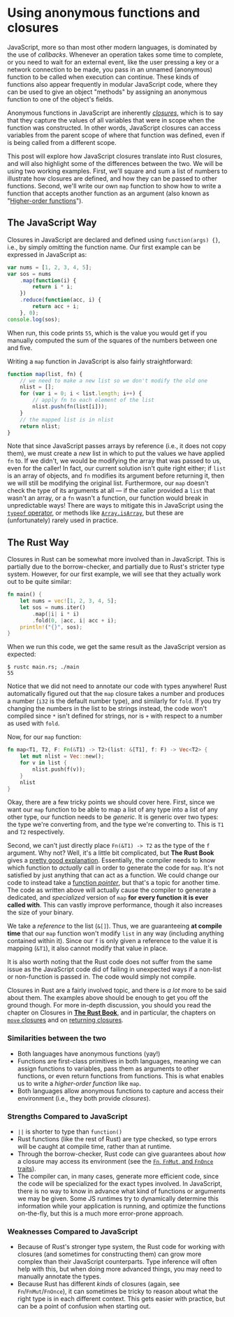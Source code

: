 # Using anonymous functions and closures

JavaScript, more so than most other modern languages, is dominated by
the use of *callbacks*. Whenever an operation takes some time to
complete, or you need to wait for an external event, like the user
pressing a key or a network connection to be made, you pass in an
unnamed (anonymous) function to be called when execution can continue.
These kinds of functions also appear frequently in modular JavaScript
code, where they can be used to give an object "methods" by assigning an
anonymous function to one of the object's fields.

Anonymous functions in JavaScript are inherently
[*closures*](https://en.wikipedia.org/wiki/Closure_%28computer_programming%29),
which is to say that they capture the values of all variables that were
in scope when the function was constructed. In other words, JavaScript
closures can access variables from the parent scope of where that
function was defined, even if is being called from a different scope.

This post will explore how JavaScript closures translate into Rust
closures, and will also highlight some of the differences between the
two. We will be using two working examples. First, we'll square and sum
a list of numbers to illustrate how closures are defined, and how they
can be passed to other functions. Second, we'll write our own `map`
function to show how to write a function that accepts another function
as an argument (also known as "[Higher-order
functions](https://en.wikipedia.org/wiki/Higher-order_function)").

## The JavaScript Way

Closures in JavaScript are declared and defined using `function(args) {}`,
i.e., by simply omitting the function name. Our first example can be
expressed in JavaScript as:

```javascript
var nums = [1, 2, 3, 4, 5];
var sos = nums
    .map(function(i) {
        return i * i;
    })
    .reduce(function(acc, i) {
        return acc + i;
    }, 0);
console.log(sos);
```

When run, this code prints `55`, which is the value you would get if you
manually computed the sum of the squares of the numbers between one and
five.

Writing a `map` function in JavaScript is also fairly straightforward:

```javascript
function map(list, fn) {
    // we need to make a new list so we don't modify the old one
    nlist = [];
    for (var i = 0; i < list.length; i++) {
        // apply fn to each element of the list
        nlist.push(fn(list[i]));
    }
    // the mapped list is in nlist
    return nlist;
}
```

Note that since JavaScript passes arrays by reference (i.e., it does
not copy them), we must create a *new* list in which to put the values
we have applied `fn` to. If we didn't, we would be modifying the array
that was passed to us, even for the caller! In fact, our current
solution isn't quite right either; if `list` is an array of objects, and
`fn` modifies its argument before returning it, then we will still be
modifying the original list. Furthermore, our `map` doesn't check the
type of its arguments at all — if the caller provided a `list` that
wasn't an array, or a `fn` wasn't a function, our function would break
in unpredictable ways! There are ways to mitigate this in JavaScript
using the [`typeof`
operator](https://developer.mozilla.org/en-US/docs/Web/JavaScript/Reference/Operators/typeof),
or methods like
[`Array.isArray`](https://developer.mozilla.org/en-US/docs/Web/JavaScript/Reference/Global_Objects/Array/isArray),
but these are (unfortunately) rarely used in practice.

## The Rust Way

Closures in Rust can be somewhat more involved than in JavaScript. This
is partially due to the borrow-checker, and partially due to Rust's
stricter type system. However, for our first example, we will see that
they actually work out to be quite similar:

```rust
fn main() {
    let nums = vec![1, 2, 3, 4, 5];
    let sos = nums.iter()
        .map(|i| i * i)
        .fold(0, |acc, i| acc + i);
    println!("{}", sos);
}
```

When we run this code, we get the same result as the JavaScript version
as expected:

```console
$ rustc main.rs; ./main
55
```

Notice that we did not need to annotate our code with types anywhere!
Rust automatically figured out that the `map` closure takes a number and
produces a number (`i32` is the default number type), and similarly for
`fold`. If you try changing the numbers in the list to be strings
instead, the code won't compiled since `*` isn't defined for strings,
nor is `+` with respect to a number as used with `fold`.

Now, for our `map` function:

```rust
fn map<T1, T2, F: Fn(&T1) -> T2>(list: &[T1], f: F) -> Vec<T2> {
    let mut nlist = Vec::new();
    for v in list {
        nlist.push(f(v));
    }
    nlist
}
```

Okay, there are a few tricky points we should cover here. First, since
we want our `map` function to be able to map a list of any type into a
list of any other type, our function needs to be *generic*. It is
generic over two types: the type we're converting from, and the type
we're converting to. This is `T1` and `T2` respectively.

Second, we can't just directly place `Fn(&T1) -> T2` as the type of the
`f` argument. Why not? Well, it's a little bit complicated, but **The
Rust Book** gives a [pretty good
explanation](https://doc.rust-lang.org/book/closures.html#taking-closures-as-arguments).
Essentially, the compiler needs to know which function to *actually*
call in order to generate the code for `map`. It's not satisfied by just
anything that can act as a function. We could change our code to instead
take a [function
*pointer*](https://doc.rust-lang.org/book/closures.html#function-pointers-and-closures),
but that's a topic for another time. The code as written above will
actually cause the compiler to generate a dedicated, and *specialized*
version of `map` **for every function it is ever called with**. This can
vastly improve performance, though it also increases the size of your
binary.

We take a *reference* to the list (`&[]`). Thus, we are guaranteeing
**at compile time** that our `map` function won't modify `list` in any
way (including anything contained within it). Since our `f` is only
given a reference to the value it is mapping (`&T1`), it also cannot
modify that value in place.

It is also worth noting that the Rust code does not suffer from the
same issue as the JavaScript code did of failing in unexpected ways if a
non-list or non-function is passed in. The code would simply not
compile.

Closures in Rust are a fairly involved topic, and there is *a lot* more
to be said about them. The examples above should be enough to get you
off the ground though. For more in-depth discussion, you should you read
the chapter on Closures in [**The Rust
Book**](https://doc.rust-lang.org/book/closures.html), and in
particular, the chapters on [`move`
closures](https://doc.rust-lang.org/book/closures.html#move-closures)
and on [returning
closures](https://doc.rust-lang.org/book/closures.html#returning-closures).

### Similarities between the two

 - Both languages have anonymous functions (yay!)
 - Functions are first-class primitives in both languages, meaning we
   can assign functions to variables, pass them as arguments to other
   functions, or even return functions from functions. This is what
   enables us to write a *higher-order function* like `map`.
 - Both languages allow anonymous functions to capture and access their
   environment (i.e., they both provide *closures*).

### Strengths Compared to JavaScript

 - `||` is shorter to type than `function()`
 - Rust functions (like the rest of Rust) are type checked, so type
   errors will be caught at compile time, rather than at runtime.
 - Through the borrow-checker, Rust code can give guarantees about *how*
   a closure may access its environment (see the [`Fn`, `FnMut`, and
   `FnOnce` traits](https://doc.rust-lang.org/std/ops/trait.FnMut.html)).
 - The compiler can, in many cases, generate more efficient code, since
   the code will be specialized for the exact types involved. In
   JavaScript, there is no way to know in advance what kind of functions
   or arguments we may be given. Some JS runtimes try to dynamically
   determine this information while your application is running, and
   optimize the functions on-the-fly, but this is a much more
   error-prone approach.

### Weaknesses Compared to JavaScript

 - Because of Rust's stronger type system, the Rust code for working
   with closures (and sometimes for constructing them) can grow more
   complex than their JavaScript counterparts. Type inference will often
   help with this, but when doing more advanced things, you may need to
   manually annotate the types.
 - Because Rust has different *kinds* of closures (again, see
   `Fn`/`FnMut`/`FnOnce`), it can sometimes be tricky to reason about
   what the right type is in each different context. This gets easier
   with practice, but can be a point of confusion when starting out.
